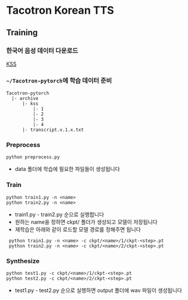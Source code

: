 # Tacotron Korean TTS

## Training

### 한국어 음성 데이터 다운로드

[KSS](https://www.kaggle.com/bryanpark/korean-single-speaker-speech-dataset)

### `~/Tacotron-pytorch`에 학습 데이터 준비

```
Tacotron-pytorch
  |- archive
      |- kss
          |- 1
          |- 2
          |- 3
          |- 4
      |- transcript.v.1.x.txt
```

### Preprocess

```
python preprocess.py
```
  * data 폴더에 학습에 필요한 파일들이 생성됩니다

### Train

```
python train1.py -n <name>
python train2.py -n <name>
```
  * train1.py - train2.py 순으로 실행합니다
  * 원하는 name을 정하면 ckpt/<name> 폴더가 생성되고 모델이 저장됩니다
  * 재학습은 아래와 같이 로드할 모델 경로를 정해주면 됩니다

  ```
   python train1.py -n <name> -c ckpt/<name>/1/ckpt-<step>.pt
   python train2.py -n <name> -c ckpt/<name>/2/ckpt-<step>.pt
  ```

### Synthesize

```
python test1.py -c ckpt/<name>/1/ckpt-<step>.pt
python test2.py -c ckpt/<name>/2/ckpt-<step>.pt
```
  * test1.py - test2.py 순으로 실행하면 output 폴더에 wav 파일이 생성됩니다

